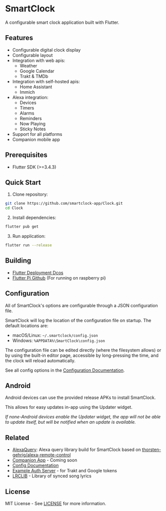 # SmartClock

A configurable smart clock application built with Flutter.

## Features

- Configurable digital clock display
- Configurable layout
- Integration with web apis:
  - Weather
  - Google Calendar
  - Trakt & TMDb
- Integration with self-hosted apis:
  - Home Assistant
  - Immich
- Alexa integration:
  - Devices
  - Timers
  - Alarms
  - Reminders
  - Now Playing
  - Sticky Notes
- Support for all platforms
- Companion mobile app

## Prerequisites

- Flutter SDK (>=3.4.3)

## Quick Start

1. Clone repository:

```sh
git clone https://github.com/smartclock-app/Clock.git
cd Clock
```

2. Install dependencies:

```sh
flutter pub get
```

3. Run application:

```sh
flutter run --release
```

## Building

- [Flutter Deployment Dcos](https://docs.flutter.dev/deployment)
- [Flutter Pi Github](https://github.com/ardera/flutter-pi) (For running on raspberry pi)

## Configuration

All of SmartClock's options are configurable through a JSON configuration file.

SmartClock will log the location of the configuration file on startup. The default locations are:

- macOS/Linux: `~/.smartclock/config.json`
- Windows: `%APPDATA%\SmartClock\config.json`

The configuration file can be edited directly (where the filesystem allows) or by using the built-in editor page, accessible by long-pressing the time, and the clock will reload automatically.

See all config options in the [Configuration Documentation](https://docs.smartclock.app).

## Android

Android devices can use the provided release APKs to install SmartClock.

This allows for easy updates in-app using the Updater widget.

_If none-Android devices enable the Updater widget, the app will not be able to update itself, but will be notified when an update is available._

## Related

- [AlexaQuery](https://github.com/smartclock-app/AlexaQuery): Alexa query library build for SmartClock based on [thorsten-gehrig/alexa-remote-control](https://github.com/thorsten-gehrig/alexa-remote-control)
- [Companion App](#) - Coming soon
- [Config Documentation](https://docs.smartclock.app)
- [Example Auth Server](https://github.com/smartclock-app/Auth) - for Trakt and Google tokens
- [LRCLIB](https://github.com/tranxuanthang/lrclib) - Library of synced song lyrics

## License

MIT License - See [LICENSE](LICENSE) for more information.
